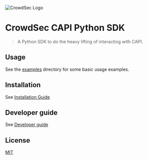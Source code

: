 ![CrowdSec Logo](https://raw.githubusercontent.com/crowdsecurity/python-capi-sdk/main/docs/images/logo_crowdsec.png)

# CrowdSec CAPI Python SDK

> A Python SDK to do the heavy lifting of interacting with CAPI. 


## Usage

See the [examples](examples) directory for some basic usage examples.

## Installation

See [Installation Guide](https://github.com/crowdsecurity/python-capi-sdk/blob/main/docs/INSTALLATION_GUIDE.md)

## Developer guide

See [Developer guide](https://github.com/crowdsecurity/python-capi-sdk/blob/main/docs/DEVELOPER.md)


## License

[MIT](https://github.com/crowdsecurity/python-capi-sdk/blob/main/LICENSE)
